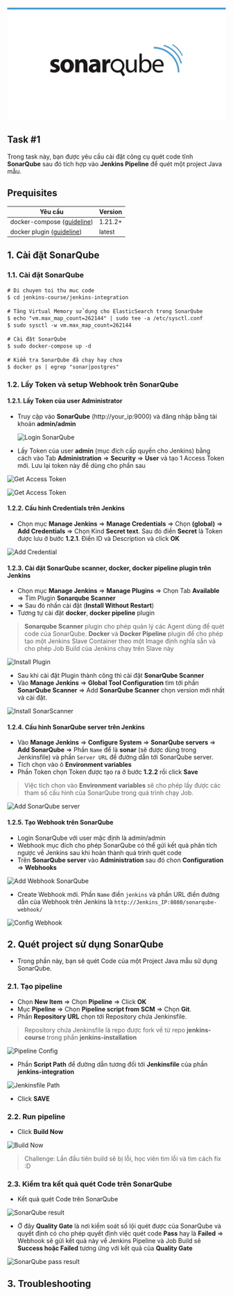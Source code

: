 ![Overview](./images/overview.png)  
  
## Task #1
Trong task này, bạn được yêu cầu cài đặt công cụ quét code tĩnh **SonarQube** sau đó tích hợp vào **Jenkins Pipeline** để quét một project Java mẫu.

## Prequisites  
| Yêu cầu |  Version|  
|--|--|  
| docker-compose ([guideline](https://docs.docker.com/compose/install/#alternative-install-options)) | 1.21.2+ | 
| docker plugin ([guideline](https://plugins.jenkins.io/docker-workflow/)) |latest | 

## 1. Cài đặt SonarQube
### 1.1.  Cài đặt SonarQube
```console
# Di chuyen toi thu muc code
$ cd jenkins-course/jenkins-integration

# Tăng Virtual Memory sử dụng cho ElasticSearch trong SonarQube 
$ echo "vm.max_map_count=262144" | sudo tee -a /etc/sysctl.conf
$ sudo sysctl -w vm.max_map_count=262144 

# Cài đặt SonarQube
$ sudo docker-compose up -d

# Kiểm tra SonarQube đã chạy hay chưa
$ docker ps | egrep "sonar|postgres" 
``` 
### 1.2.  Lấy Token và setup Webhook trên SonarQube
#### 1.2.1. Lấy Token của user Administrator
- Truy cập vào **SonarQube** (http://your_ip:9000) và đăng nhập bằng tài khoản **admin/admin**

  ![Login SonarQube](https://github.com/hoabka/jenkins-course/blob/master/jenkins-integration/images/loginSonarQube.JPG)  
  
- Lấy Token của user **admin** (mục đích cấp quyền cho Jenkins) bằng cách vào Tab **Administration** => **Security** => **User**  và tạo 1 Access Token mới. Lưu lại token này để dùng cho phần sau

![Get Access Token](https://github.com/hoabka/jenkins-course/blob/master/jenkins-integration/images/createToken_1.JPG)

![Get Access Token](https://github.com/hoabka/jenkins-course/blob/master/jenkins-integration/images/createToken_2.JPG)

#### 1.2.2. Cấu hình Credentials trên Jenkins  
- Chọn mục **Manage Jenkins** => **Manage Credentials** => Chọn **(global)** => **Add Credentials** => Chọn Kind **Secret text**. Sau đó điền **Secret** là Token được lưu ở bước **1.2.1**. Điền ID và Description và click **OK**

![Add Credential](https://github.com/hoabka/jenkins-course/blob/master/jenkins-integration/images/addCredentialSonar.JPG)

#### 1.2.3. Cài đặt SonarQube scanner, docker, docker pipeline plugin trên Jenkins
- Chọn mục **Manage Jenkins** => **Manage Plugins** => Chọn Tab **Available** => Tìm Plugin **Sonarqube Scanner** 
- => Sau đó nhấn cài đặt (**Install Without Restart**)
- Tương tự cài đặt **docker**, **docker pipeline** plugin

> **Sonarqube Scanner** plugin cho phép quản lý các Agent dùng để quét code của SonarQube.
> **Docker** và **Docker Pipeline** plugin để cho phép tạo một Jenkins Slave Container theo một Image định nghĩa sẵn và cho phép Job Build của Jenkins chạy trên Slave này

![Install Plugin](https://github.com/hoabka/jenkins-course/blob/master/jenkins-integration/images/pluginSonarQube.JPG)

- Sau khi cài đặt Plugin thành công thì cài đặt **SonarQube Scanner**
- Vào  **Manage Jenkins** => **Global Tool Configuration**  tìm tới phần **SonarQube Scanner** => Add **SonarQube Scanner** chọn version mới nhất và cài đặt.

![Install SonarScanner](https://github.com/hoabka/jenkins-course/blob/master/jenkins-integration/images/installSonarQube.JPG)

#### 1.2.4. Cấu hình SonarQube server trên Jenkins
- Vào **Manage Jenkins**  => **Configure System** => **SonarQube servers** => **Add SonarQube** => Phần `Name` để là **sonar** (sẽ được dùng trong Jenkinsfile) và phần `Server URL` để đường dẫn tới SonarQube server.
- Tích chọn vào ô **Environment variables**
- Phần Token chọn Token được tạo ra ở bước **1.2.2** rồi click **Save**

> Việc tích chọn vào **Environment variables** sẽ cho phép lấy được các tham số cấu hình của SonarQube trong quá trình chạy Job.

![Add SonarQube server](https://github.com/hoabka/jenkins-course/blob/master/jenkins-integration/images/addSonarQubeServer.JPG)

#### 1.2.5. Tạo Webhook trên SonarQube
- Login SonarQube với user mặc định là admin/admin
- Webhook mục đích cho phép SonarQube có thể gửi kết quả phân tích ngược về Jenkins sau khi hoàn thành quá trình quét code
- Trên **SonarQube server** vào **Administration** sau đó chon **Configuration** => **Webhooks** 

![Add Webhook SonarQube](https://github.com/hoabka/jenkins-course/blob/master/jenkins-integration/images/addWebhookSonar.JPG)

- Create Webhook mới. Phần `Name` điền `jenkins` và phần URL điền đường dẫn của Webhook trên Jenkins là `http://Jenkins_IP:8080/sonarqube-webhook/` 

![Config Webhook](https://github.com/hoabka/jenkins-course/blob/master/jenkins-integration/images/configWebhook.JPG)

## 2. Quét project sử dụng SonarQube
- Trong phần này, bạn sẽ quét Code của một Project Java mẫu sử dụng SonarQube.
### 2.1. Tạo pipeline
- Chọn **New Item** => Chọn **Pipeline** => Click **OK**
- Mục **Pipeline** => Chọn **Pipeline script from SCM** => Chọn **Git**.
- Phần **Repository URL** chọn tới Repository chứa Jenkinsfile.

> Repository chứa Jenkinsfile là repo được fork về từ repo **jenkins-course** trong phần **jenkins-installation**

 
![Pipeline Config](https://github.com/hoabka/jenkins-course/blob/master/jenkins-pipeline/images/pipelineConf.JPG)

- Phần **Script Path** để đường dẫn tương đối tới **Jenkinsfile** của phần **jenkins-integration**

![Jenkinsfile Path](https://github.com/hoabka/jenkins-course/blob/master/jenkins-integration/images/jenkinsfilePath.JPG)

- Click **SAVE**
### 2.2.  Run pipeline
- Click **Build Now**

![Build Now](https://github.com/hoabka/jenkins-course/blob/master/jenkins-pipeline/images/buildNow.JPG)

> Challenge: Lần đầu tiên build sẽ bị lỗi, học viên tìm lỗi và tìm cách fix :D

### 2.3. Kiểm tra kết quả quét Code trên SonarQube
- Kết quả quét Code trên SonarQube

![SonarQube result](https://github.com/hoabka/jenkins-course/blob/master/jenkins-integration/images/sonarResult.JPG)

- Ở đây **Quality Gate** là nơi kiểm soát số lội quét được của SonarQube và quyết định có cho phép quyết định việc quét code **Pass** hay là **Failed** => Webhook sẽ gửi kết quả này về Jenkins Pipeline và Job Build sẽ **Success hoặc Failed** tương ứng với kết quả của **Quality Gate**

![SonarQube pass result](https://github.com/hoabka/jenkins-course/blob/master/jenkins-integration/images/passResult.JPG)

## 3. Troubleshooting
